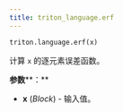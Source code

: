 ```yaml
---
title: triton_language.erf
---
```


```python
triton.language.erf(x)
```


计算 `x` 的逐元素误差函数。 


**参数****：**

* **x** (*Block*) - 输入值。


